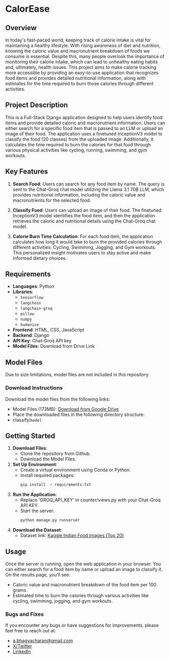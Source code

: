 # CalorEase

## Overview
In today's fast-paced world, keeping track of calorie intake is vital for maintaining a healthy lifestyle. With rising awareness of diet and nutrition, knowing the caloric value and macronutrient breakdown of foods we consume is essential. Despite this, many people overlook the importance of monitoring their calorie intake, which can lead to unhealthy eating habits and, ultimately, health issues. This project aims to make calorie tracking more accessible by providing an easy-to-use application that recognizes food items and provides detailed nutritional information, along with estimates for the time required to burn those calories through different activities.

## Project Description
This is a Full-Stack Django application designed to help users identify food items and provide detailed caloric and macronutrient information. Users can either search for a specific food item that is passed to an LLM or upload an image of their food. The application uses a finetuned InceptionV3 model to classify the food (20 classes) from the uploaded image. Additionally, it calculates the time required to burn the calories for that food through various physical activities like cycling, running, swimming, and gym workouts.

## Key Features
1. **Search Food**: Users can search for any food item by name. The query is sent to the Chat-Groq chat model utilizing the Llama 3.1 70B LLM, which provides nutritional information, including the caloric value and macronutrients for the selected food.

2. **Classify Food**: Users can upload an image of their food. The finetuned InceptionV3 model identifies the food item, and then the application retrieves the caloric and nutritional details using the Chat-Groq chat model. 

3. **Calorie Burn Time Calculation**: For each food item, the application calculates how long it would take to burn the provided calories through different activities: Cycling, Swimming, Jogging, and Gym workouts. This personalized insight motivates users to stay active and make informed dietary choices.

## Requirements
- **Languages**: Python
- **Libraries**:
  - `tensorflow`
  - `langchain`
  - `langchain-groq`
  - `pillow`
  - `numpy`
  - `humanize`
- **Frontend**: HTML, CSS, JavaScript
- **Backend**: Django
- **API Key**: Chat-Groq API key
- **Model Files**: Download from Drive Link

## Model Files
Due to size limitations, model files are not included in this repository. 

### Download Instructions
Download the model files from the following links:
   - Model Files (173MB): [Download from Google Drive](https://drive.google.com/drive/folders/1xyhAtGVIy9vxcYW4Jo0fm7kijxYIIQqW?usp=sharing)
   - Place the downloaded files in the following directory structure:
   - classify/`model`

## Getting Started
1. **Download Files**:
   - Clone the repository from Github.
   - Download the Model Files.
1. **Set Up Environment**:
   - Create a virtual environment using Conda or Python.
   - Install required packages: 
     ```bash
     pip install -r requirements.txt
     ```
2. **Run the Application**:
   - Replace 'GROQ_API_KEY' in counter/views.py with your Chat-Groq API KEY.
   - Start the server:
     ```bash
     python manage.py runserver
     ```
3. **Download the Dataset**:
   - Dataset link: [Kaggle Indian Food Images (Top 20)](https://www.kaggle.com/datasets/theeyeschico/indian-food-classification)

## Usage
Once the server is running, open the web application in your browser. You can either search for a food item by name or upload an image to classify it. On the results page, you’ll see:
- Caloric value and macronutrient breakdown of the food item per 100 grams.
- Estimated time to burn the calories through various activities like cycling, swimming, jogging, and gym workouts.

### Bugs and Fixes
If you encounter any bugs or have suggestions for improvements, please feel free to reach out at:
- [a.bhagyacharan@gmail.com](a.bhagyacharan@gmail.com)
- [X/Twitter](https://x.com/abhagyacharan)
- [LinkedIn](www.linkedin.com/in/abhagyacharan)

